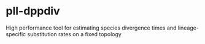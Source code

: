 pll-dppdiv
==========

High performance tool for estimating species divergence times and lineage-specific substitution rates on a fixed topology